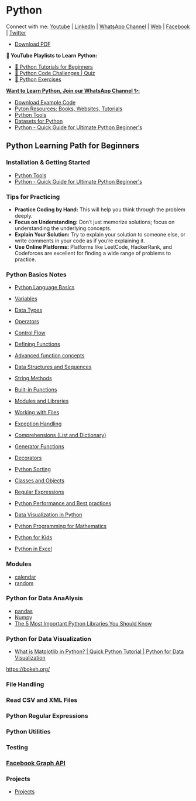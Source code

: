 # Python

Connect with me: [Youtube](https://www.youtube.com/yasirbhutta) \| [LinkedIn](https://www.linkedin.com/in/yasirbhutta/) \| [WhatsApp Channel](https://whatsapp.com/channel/0029VaC3BC160eBZZSs3CW0c) \| [Web](https://yasirbhutta.github.io/) \| [Facebook](https://www.facebook.com/yasirbhutta786) \| [Twitter](https://twitter.com/yasirbhutta)

- [Download PDF](https://yasirbhutta.github.io/python/index.pdf)

**🎥 YouTube Playlists to Learn Python:**

- [🔗 Python Tutorials for Beginners](https://youtube.com/playlist?list=PLKYRx0Ibk7Vi-CC7ik98qT0VKK0F7ikja)
- [🔗 Python Code Challenges | Quiz](https://www.youtube.com/playlist?list=PLKYRx0Ibk7VjyzKhi5vH35GQKQl_TnWOn)
- [🔗 Python Exercises](https://www.youtube.com/playlist?list=PLKYRx0Ibk7Vh9nG-GwBzsjP5TfOCjv1LH)

[**Want to Learn Python, Join our WhatsApp Channel ✨:**](https://whatsapp.com/channel/0029VaeGV0517En4iyZGWn2P)


- [Download Example Code](https://github.com/yasirbhutta/python-examples)
- [Pyton Resources: Books, Websites, Tutorials](resources.md)
- [Python Tools](docs/tools.md)
- [Datasets for Python](docs/datasets.md)
- [Python - Quick Guide for Ultimate Python Beginner's](docs/quick-guide.md)

## Python Learning Path for Beginners

### Installation & Getting Started

- [Python Tools](docs/tools.md)
- [Python - Quick Guide for Ultimate Python Beginner's](docs/quick-guide.md)

### Tips for Practicing

- **Practice Coding by Hand:** This will help you think through the problem deeply.
- **Focus on Understanding:** Don’t just memorize solutions; focus on understanding the underlying concepts.
- **Explain Your Solution:** Try to explain your solution to someone else, or write comments in your code as if you’re explaining it.
- **Use Online Platforms:** Platforms like LeetCode, HackerRank, and Codeforces are excellent for finding a wide range of problems to practice.

### Python Basics Notes

- [Python Language Basics](docs/basics.md)
- [Variables](docs/variables.md)
- [Data Types](docs/data-types.md)
- [Operators](docs/operators.md)
- [Control Flow](docs/control-flow.md)
- [Defining Functions](docs/functions.md)
- [Advanced function concepts](docs/functions-adv-concepts.md)
- [Data Structures and Sequences](docs/dss.md)
- [String Methods](docs/str-methods.md)
- [Built-in Functions](docs/built_in_functions.md)
- [Modules and Libraries](docs/modules-libraries.md)
- [Working with Files](docs/files.md)
- [Exception Handling](docs/error.md)
- [Comprehensions (List and Dictionary)](docs/comprehensions.md)
- [Generator Functions](docs/generators.md)
- [Decorators](docs/decorators.md)
- [Python Sorting](docs/sorting.md)
- [Classes and Objects](docs/classes.md)
- [Regular Expressions](docs/re.md)
- [Python Performance and Best practices](docs/best-practices.md)

- [Data Visualization in Python](docs/data-visualization.md)
- [Python Programming for Mathematics](docs/python-mathematics.md)
- [Python for Kids](docs/python-kids.md)
- [Python in Excel](docs/python-excel.md)

### Modules

- [calendar](docs/modules/calendar.md)
- [random](docs/modules/random.md)

### Python for Data AnaAlysis

- [pandas](docs/modules/pandas.md)
- [Numpy](docs/modules/numpy.md)
- [The 5 Most Important Python Libraries You Should Know](https://youtu.be/tazI6HcQ5pU)

### Python for Data Visualization

- [What is Matplotlib in Python? \| Quick Python Tutorial \| Python for Data Visualization](https://youtu.be/R_2Um57NEVk)

https://bokeh.org/

### File Handling

### Read CSV and XML Files

### Python Regular Expressions

### Python Utilities

### Testing

### [Facebook Graph API](docs/fb-graph-api.md)

### Projects 

- [Projects](docs/projects.md)



